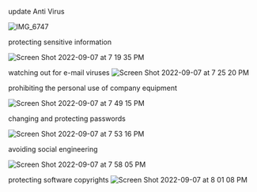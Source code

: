 
update Anti Virus

![IMG_6747](https://user-images.githubusercontent.com/17565188/189550414-7a69fc79-26db-4293-9793-de296dca1a8c.jpeg)



protecting sensitive information

![Screen Shot 2022-09-07 at 7 19 35 PM](https://user-images.githubusercontent.com/17565188/189550424-a9ae843c-08bb-4eb5-bd6b-910d760d6cb4.jpeg)

watching out for e-mail viruses
![Screen Shot 2022-09-07 at 7 25 20 PM](https://user-images.githubusercontent.com/17565188/189550320-b1985766-44f8-4c69-ab8c-8af48afbc54e.jpeg)



prohibiting the personal use of company equipment

![Screen Shot 2022-09-07 at 7 49 15 PM](https://user-images.githubusercontent.com/17565188/189550370-c92b3ea1-d90b-4a3c-825a-e599d3766520.jpeg)



changing and protecting passwords

![Screen Shot 2022-09-07 at 7 53 16 PM](https://user-images.githubusercontent.com/17565188/189550380-aa0d1c96-c602-40af-b2ae-3ae6d5403432.jpeg)



avoiding social engineering

![Screen Shot 2022-09-07 at 7 58 05 PM](https://user-images.githubusercontent.com/17565188/189550388-2033d726-a5de-4faf-9ebe-c878b2bf84a4.jpeg)




protecting software copyrights
![Screen Shot 2022-09-07 at 8 01 08 PM](https://user-images.githubusercontent.com/17565188/189550395-20342aa7-a775-4c20-a932-421453bbf4c2.jpeg)



